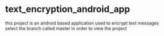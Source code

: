 # text_encryption_android_app
this project is an android based application used to encrypt text messages
select the branch called master in order to view the project
